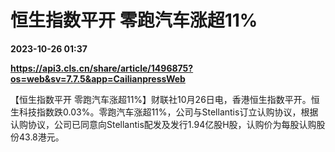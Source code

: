 # 恒生指数平开 零跑汽车涨超11%

**2023-10-26 01:37**

**https://api3.cls.cn/share/article/1496875?os=web&sv=7.7.5&app=CailianpressWeb**

【恒生指数平开 零跑汽车涨超11%】财联社10月26日电，香港恒生指数平开。恒生科技指数跌0.03%。零跑汽车涨超11%，公司与Stellantis订立认购协议，根据认购协议，公司已同意向Stellantis配发及发行1.94亿股H股，认购价为每股认购股份43.8港元。